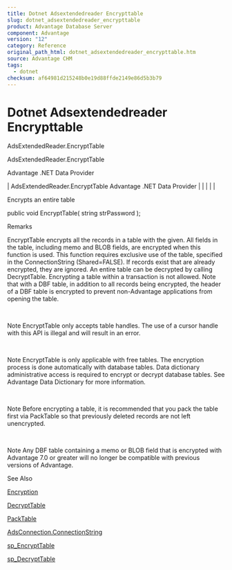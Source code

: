 ```yaml
---
title: Dotnet Adsextendedreader Encrypttable
slug: dotnet_adsextendedreader_encrypttable
product: Advantage Database Server
component: Advantage
version: "12"
category: Reference
original_path_html: dotnet_adsextendedreader_encrypttable.htm
source: Advantage CHM
tags:
  - dotnet
checksum: af64981d215248b0e19d88ffde2149e86d5b3b79
---
```


# Dotnet Adsextendedreader Encrypttable

AdsExtendedReader.EncryptTable

AdsExtendedReader.EncryptTable

Advantage .NET Data Provider

| AdsExtendedReader.EncryptTable  Advantage .NET Data Provider |  |  |  |  |

Encrypts an entire table

public void EncryptTable( string strPassword );

Remarks

EncryptTable encrypts all the records in a table with the given. All fields in the table, including memo and BLOB fields, are encrypted when this function is used. This function requires exclusive use of the table, specified in the ConnectionString (Shared=FALSE). If records exist that are already encrypted, they are ignored. An entire table can be decrypted by calling DecryptTable. Encrypting a table within a transaction is not allowed. Note that with a DBF table, in addition to all records being encrypted, the header of a DBF table is encrypted to prevent non-Advantage applications from opening the table.

 

Note EncryptTable only accepts table handles. The use of a cursor handle with this API is illegal and will result in an error.

 

Note EncryptTable is only applicable with free tables. The encryption process is done automatically with database tables. Data dictionary administrative access is required to encrypt or decrypt database tables. See Advantage Data Dictionary for more information.

 

Note Before encrypting a table, it is recommended that you pack the table first via PackTable so that previously deleted records are not left unencrypted.

 

Note Any DBF table containing a memo or BLOB field that is encrypted with Advantage 7.0 or greater will no longer be compatible with previous versions of Advantage.

See Also

[Encryption](master_encryption.md)

[DecryptTable](dotnet_adsextendedreader_decrypttable.md)

[PackTable](dotnet_adsextendedreader_packtable.md)

[AdsConnection.ConnectionString](dotnet_adsconnection_connectionstring.md)

[sp\_EncryptTable](master_sp_encrypttable.md)

[sp\_DecryptTable](master_sp_decrypttable.md)
